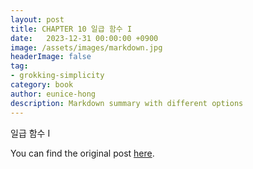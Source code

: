 ```yaml
---
layout: post
title: CHAPTER 10 일급 함수 I
date:   2023-12-31 00:00:00 +0900
image: /assets/images/markdown.jpg
headerImage: false
tag:
- grokking-simplicity
category: book
author: eunice-hong
description: Markdown summary with different options
---
```


일급 함수 I

You can find the original post [here](https://livebook.manning.com/book/grokking-simplicity/chapter-10/).
